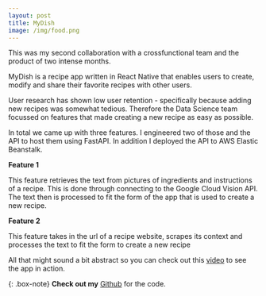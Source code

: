 ```yaml
---
layout: post
title: MyDish
image: /img/food.png
---
```


This was my second collaboration with a crossfunctional team and the product of two intense months. 

MyDish is a recipe app written in React Native that enables users to create, modify and share their favorite recipes with other users. 

User research has shown low user retention - specifically because adding new recipes was somewhat tedious. Therefore the Data Science team focussed on features that made creating a new recipe as easy as possible.

In total we came up with three features. I engineered two of those and the API to host them using FastAPI. In addition I deployed the API to AWS Elastic Beanstalk.

**Feature 1**

This feature retrieves the text from pictures of ingredients and instructions of a recipe. This is done through connecting to the Google Cloud Vision API. The text then is processed to fit the form of the app that is used to create a new recipe. 

**Feature 2**

This feature takes in the url of a recipe website, scrapes its context and processes the text to fit the form to create a new recipe

All that might sound a bit abstract so you can check out this [video](https://www.youtube.com/watch?v=yG_td_GyA7w&feature=youtu.be) to see the app in action.


{: .box-note}
**Check out my** [Github](https://github.com/RobinSrimal/MyDish-DS) for the code.








